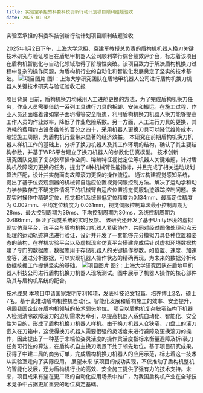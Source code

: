 ```yaml
---
title: 实验室承担的科委科技创新行动计划项目顺利结题验收
date: 2025-01-02
---
```


实验室承担的科委科技创新行动计划项目顺利结题验收

<!--more-->

2025年1月2日下午，上海大学承担、袁建军教授总负责的盾构机机器人换刀关键技术研究与验证项目在盾地甲机器人公司顺利举行综合绩效评价会，标志着该项目在盾构机智能化与自动化领域取得了阶段性突破。该项目致力于解决盾构机换刀过程中复杂的操作问题，为盾构机行业的自动化和智能化发展奠定了坚实的技术基础。
![项目图片](/images/post/featured1.png)
图1：上海大学研究团队在盾地甲机器人公司进行盾构机换刀机器人关键技术研究与验证验收汇报

项目背景
目前，盾构机换刀均采用人工进舱更换的方法，为了完成盾构机换刀任务，作业人员需要借助一系列工具进行刀具的拆卸、安装和搬运。在施工过程，作业人员还面临着诸如掌子面坍塌等安全隐患，利用盾构机换刀机器人换刀能够提高工作人员的作业效率，降低了作业危险系数。另一方面，人工进行刀具的更换，其消耗的费用约占设备维修的百分之四十，采用机器人更换刀具可以降低维修成本，缩短施工周期，为盾构机行业带来显著的经济效益。
本研究在前期盾构机换刀机器人样机工作的基础上，分析了换刀机器人及其工作环境的结构，确认了其主要结构参数，并基于WRS平台建立了换刀机器人的参数化仿真模型。
技术创新	
研究团队克服了复杂狭窄操作空间、稀疏特征视觉定位等机器人关键难题，针对盾构机故障滚刀更换的任务，提出了4种机械臂性能指标，并且完成了相关运动规划算法匹配，设计并实施面向故障滚刀更换的操作流程。
通过构建视觉感知系统，提出了基于位姿观测器的机械臂自适应位置视觉伺服控制方法。解决了运动学和动力学参数存在不确定性情况下的机械臂自适应位置视觉伺服轨迹跟踪控制问题。实现实时操作中精确定位，视觉相机系统最低定位精度为0.134mm、最高定位精度为 0.002mm、平均定位精度为 0.031mm，视觉伺服控制算法最小控制周期为28ms、最大控制周期为39ms、平均控制周期为30ms，系统控制周期为0.486mm，保证了视觉系统的实时反馈。
该研究还开发了基于Unity环境的虚拟现实仿真平台，该平台与盾构机换刀机器人紧密协作，共同对经过图像处理和点云处理的运动轨迹算法进行验证，设计并开发了一套能够充分模拟刀具各种位置和姿态的结构，在样机实验平台以及虚拟现实仿真平台搭建完成后针对虚拟环境数据构建了专门的数据库，数据库用于存储机器人的关键操作参数，如位置、速度、加速度等，通过分析数据，可以实现机器人操作状态的精确再现，为未来的数据分析和数据挖掘工作提供坚实的基础。
![项目图片](/images/post/featured2.png)
图2：上海大学研究团队在盾地甲机器人科技公司进行盾构机换刀机器人现场测试。图中展示了机器人操作的核心部件及其与盾构机系统的配合。

技术成果
本项目申请国家发明专利10项，发表科技论文12篇，培养博士2名、硕士7名。基于此推动盾构机整机自动化、智能化发展和盾构施工的效率、安全提升，巩固我国企业在盾构机领域的技术领头地位。
项目以盾构机复杂狭窄结构下机器人检测清除故障滚刀的迫切需求为牵引，以提高机器人系统自动化、智能化、安全性为目的，形成了盾构机换刀机器人样机。由于换刀机器人仓狭窄、刀盘上的滚刀嵌入在刀箱中，这使得换刀机器人需要很强的灵活度来进行避障及更换滚刀的操作，因此提出了一种基于末端位姿灵活度的操作灵活度指标来衡量避障及拆/装刀任务可行性的算法，在盾构机自主换刀场景下处于领先地位。基于项目研究成果，获得了中建二局的商务订单，完成盾构机换刀机器人的应用示范，标志着这一技术从实验室走向了实际应用。
展望未来
该项目的成功实现，不仅推动了盾构机整机的智能化发展，还为盾构机行业的高效、安全施工提供了强有力的技术支持。未来，项目成果有望在更广泛的自动化应用场景中推广，为我国盾构机产业在全球技术竞争中占据更加重要的地位奠定基础。
